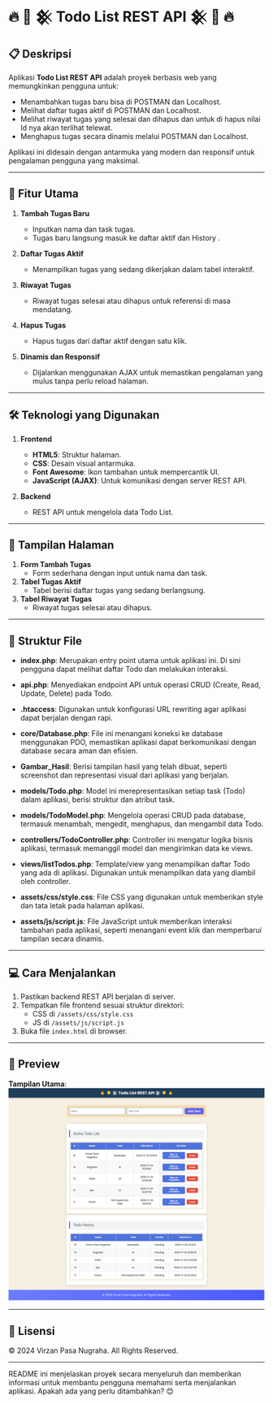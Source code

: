 # 🔥 🌟 𒆜 Todo List REST API 𒆜 🌟 🔥

## 📋 Deskripsi  
Aplikasi **Todo List REST API** adalah proyek berbasis web yang memungkinkan pengguna untuk:
- Menambahkan tugas baru bisa di POSTMAN dan Localhost.
- Melihat daftar tugas aktif di POSTMAN dan Localhost.
- Melihat riwayat tugas yang selesai dan dihapus dan untuk di hapus nilai Id nya akan terlihat telewat.
- Menghapus tugas secara dinamis melalui POSTMAN dan Localhost.

Aplikasi ini didesain dengan antarmuka yang modern dan responsif untuk pengalaman pengguna yang maksimal.

---

## 🚀 Fitur Utama  
1. **Tambah Tugas Baru**  
   - Inputkan nama dan task tugas.
   - Tugas baru langsung masuk ke daftar aktif dan History .

2. **Daftar Tugas Aktif**  
   - Menampilkan tugas yang sedang dikerjakan dalam tabel interaktif.

3. **Riwayat Tugas**  
   - Riwayat tugas selesai atau dihapus untuk referensi di masa mendatang.

5. **Hapus Tugas**  
   - Hapus tugas dari daftar aktif dengan satu klik.

6. **Dinamis dan Responsif**  
   - Dijalankan menggunakan AJAX untuk memastikan pengalaman yang mulus tanpa perlu reload halaman.

---

## 🛠️ Teknologi yang Digunakan  
1. **Frontend**  
   - **HTML5**: Struktur halaman.
   - **CSS**: Desain visual antarmuka.
   - **Font Awesome**: Ikon tambahan untuk mempercantik UI.
   - **JavaScript (AJAX)**: Untuk komunikasi dengan server REST API.

2. **Backend**  
   - REST API untuk mengelola data Todo List.

---

## 🎨 Tampilan Halaman  
1. **Form Tambah Tugas**  
   - Form sederhana dengan input untuk nama dan task.
2. **Tabel Tugas Aktif**  
   - Tabel berisi daftar tugas yang sedang berlangsung.
3. **Tabel Riwayat Tugas**  
   - Riwayat tugas selesai atau dihapus.

---

## 📂 Struktur File  
- **index.php**: Merupakan entry point utama untuk aplikasi ini. Di sini pengguna dapat melihat daftar Todo dan melakukan interaksi.
  
- **api.php**: Menyediakan endpoint API untuk operasi CRUD (Create, Read, Update, Delete) pada Todo.

- **.htaccess**: Digunakan untuk konfigurasi URL rewriting agar aplikasi dapat berjalan dengan rapi.

- **core/Database.php**: File ini menangani koneksi ke database menggunakan PDO, memastikan aplikasi dapat berkomunikasi dengan database secara aman dan efisien.

- **Gambar_Hasil**: Berisi tampilan hasil yang telah dibuat, seperti screenshot dan representasi visual dari aplikasi yang berjalan.

- **models/Todo.php**: Model ini merepresentasikan setiap task (Todo) dalam aplikasi, berisi struktur dan atribut task.

- **models/TodoModel.php**: Mengelola operasi CRUD pada database, termasuk menambah, mengedit, menghapus, dan mengambil data Todo.

- **controllers/TodoController.php**: Controller ini mengatur logika bisnis aplikasi, termasuk memanggil model dan mengirimkan data ke views.

- **views/listTodos.php**: Template/view yang menampilkan daftar Todo yang ada di aplikasi. Digunakan untuk menampilkan data yang diambil oleh controller.

- **assets/css/style.css**: File CSS yang digunakan untuk memberikan style dan tata letak pada halaman aplikasi.

- **assets/js/script.js**: File JavaScript untuk memberikan interaksi tambahan pada aplikasi, seperti menangani event klik dan memperbarui tampilan secara dinamis.


---

## 💻 Cara Menjalankan  
1. Pastikan backend REST API berjalan di server.
2. Tempatkan file frontend sesuai struktur direktori:
   - CSS di `/assets/css/style.css`
   - JS di `/assets/js/script.js`
3. Buka file `index.html` di browser.

---

## 🌟 Preview  
**Tampilan Utama**:  
![Todo List Preview](Gambar/Get2.png)



---

## 📝 Lisensi  
&copy; 2024 Virzan Pasa Nugraha. All Rights Reserved.

---

README ini menjelaskan proyek secara menyeluruh dan memberikan informasi untuk membantu pengguna memahami serta menjalankan aplikasi. Apakah ada yang perlu ditambahkan? 😊